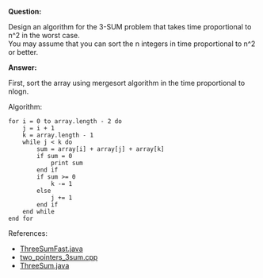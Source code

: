 **Question:** 

Design an algorithm for the 3-SUM problem that takes time proportional to n^2 in the worst case.           
You may assume that you can sort the n integers in time proportional to n^2 or better.
          
**Answer:** 

First, sort the array using mergesort algorithm in the time proportional to nlogn. 

Algorithm:

    for i = 0 to array.length - 2 do
        j = i + 1
        k = array.length - 1
        while j < k do
            sum = array[i] + array[j] + array[k]
            if sum = 0 
                print sum
            end if
            if sum >= 0
                k -= 1
            else 
                j += 1
            end if
        end while
    end for

References: 

* [ThreeSumFast.java](https://github.com/10adnan75/DSA/blob/main/Algorithms/Arrays/ThreeSumFast.java)           
* [two_pointers_3sum.cpp](https://github.com/10adnan75/DSA/blob/main/Algorithms/Searching/Binary%20search/two_pointers_3sum.cpp)
* [ThreeSum.java](https://github.com/10adnan75/DSA/blob/main/Algorithms/Arrays/ThreeSum.java)
